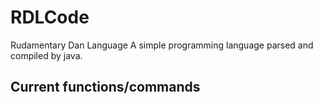 # RDLCode
Rudamentary Dan Language
A simple programming language parsed and compiled by java.
## Current functions/commands
